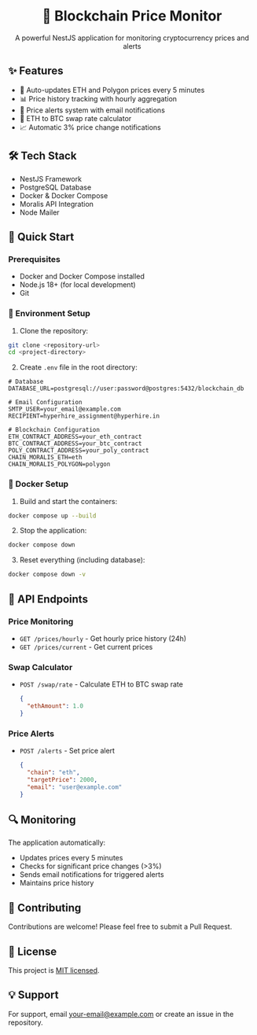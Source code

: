 <div align="center">
  <h1>🚀 Blockchain Price Monitor</h1>
  <p>A powerful NestJS application for monitoring cryptocurrency prices and alerts</p>
</div>

## ✨ Features

- 🔄 Auto-updates ETH and Polygon prices every 5 minutes
- 📊 Price history tracking with hourly aggregation
- 🔔 Price alerts system with email notifications
- 💱 ETH to BTC swap rate calculator
- 📈 Automatic 3% price change notifications

## 🛠️ Tech Stack

- NestJS Framework
- PostgreSQL Database
- Docker & Docker Compose
- Moralis API Integration
- Node Mailer

## 🚀 Quick Start

### Prerequisites

- Docker and Docker Compose installed
- Node.js 18+ (for local development)
- Git

### 🔑 Environment Setup

1. Clone the repository:
```bash
git clone <repository-url>
cd <project-directory>
```

2. Create `.env` file in the root directory:
```env
# Database
DATABASE_URL=postgresql://user:password@postgres:5432/blockchain_db

# Email Configuration
SMTP_USER=your_email@example.com
RECIPIENT=hyperhire_assignment@hyperhire.in

# Blockchain Configuration
ETH_CONTRACT_ADDRESS=your_eth_contract
BTC_CONTRACT_ADDRESS=your_btc_contract
POLY_CONTRACT_ADDRESS=your_poly_contract
CHAIN_MORALIS_ETH=eth
CHAIN_MORALIS_POLYGON=polygon
```

### 🐳 Docker Setup

1. Build and start the containers:
```bash
docker compose up --build
```

2. Stop the application:
```bash
docker compose down
```

3. Reset everything (including database):
```bash
docker compose down -v
```

## 🔌 API Endpoints

### Price Monitoring
- `GET /prices/hourly` - Get hourly price history (24h)
- `GET /prices/current` - Get current prices

### Swap Calculator
- `POST /swap/rate` - Calculate ETH to BTC swap rate
  ```json
  {
    "ethAmount": 1.0
  }
  ```

### Price Alerts
- `POST /alerts` - Set price alert
  ```json
  {
    "chain": "eth",
    "targetPrice": 2000,
    "email": "user@example.com"
  }
  ```

## 🔍 Monitoring

The application automatically:
- Updates prices every 5 minutes
- Checks for significant price changes (>3%)
- Sends email notifications for triggered alerts
- Maintains price history

## 🤝 Contributing

Contributions are welcome! Please feel free to submit a Pull Request.

## 📝 License

This project is [MIT licensed](LICENSE).

## 💡 Support

For support, email [your-email@example.com](mailto:your-email@example.com) or create an issue in the repository.
